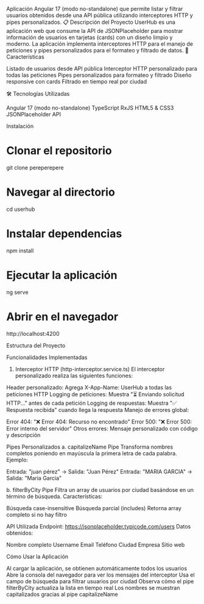Aplicación Angular 17 (modo no-standalone) que permite listar y filtrar usuarios obtenidos desde una API pública utilizando interceptores HTTP y pipes personalizados.
📋 Descripción del Proyecto
UserHub es una aplicación web que consume la API de JSONPlaceholder para mostrar información de usuarios en tarjetas (cards) con un diseño limpio y moderno. La aplicación implementa interceptores HTTP para el manejo de peticiones y pipes personalizados para el formateo y filtrado de datos.
🚀 Características

Listado de usuarios desde API pública
Interceptor HTTP personalizado para todas las peticiones
Pipes personalizados para formateo y filtrado
Diseño responsive con cards
Filtrado en tiempo real por ciudad

🛠️ Tecnologías Utilizadas

Angular 17 (modo no-standalone)
TypeScript
RxJS
HTML5 & CSS3
JSONPlaceholder API


Instalación

# Clonar el repositorio
git clone pereperepere

# Navegar al directorio
cd userhub

# Instalar dependencias
npm install

# Ejecutar la aplicación
ng serve

# Abrir en el navegador
http://localhost:4200


Estructura del Proyecto

Funcionalidades Implementadas
1. Interceptor HTTP (http-interceptor.service.ts)
El interceptor personalizado realiza las siguientes funciones:

Header personalizado: Agrega X-App-Name: UserHub a todas las peticiones HTTP
Logging de peticiones: Muestra "⏳ Enviando solicitud HTTP..." antes de cada petición
Logging de respuestas: Muestra "✅ Respuesta recibida" cuando llega la respuesta
Manejo de errores global:

Error 404: "❌ Error 404: Recurso no encontrado"
Error 500: "❌ Error 500: Error interno del servidor"
Otros errores: Mensaje personalizado con código y descripción

Pipes Personalizados
a. capitalizeName Pipe
Transforma nombres completos poniendo en mayúscula la primera letra de cada palabra.
Ejemplo:

Entrada: "juan pérez" → Salida: "Juan Pérez"
Entrada: "MARIA GARCIA" → Salida: "Maria Garcia"

b. filterByCity Pipe
Filtra un array de usuarios por ciudad basándose en un término de búsqueda.
Características:

Búsqueda case-insensitive
Búsqueda parcial (includes)
Retorna array completo si no hay filtro

API Utilizada
Endpoint: https://jsonplaceholder.typicode.com/users
Datos obtenidos:

Nombre completo
Username
Email
Teléfono
Ciudad
Empresa
Sitio web

Cómo Usar la Aplicación

Al cargar la aplicación, se obtienen automáticamente todos los usuarios
Abre la consola del navegador para ver los mensajes del interceptor
Usa el campo de búsqueda para filtrar usuarios por ciudad
Observa cómo el pipe filterByCity actualiza la lista en tiempo real
Los nombres se muestran capitalizados gracias al pipe capitalizeName
